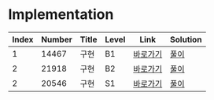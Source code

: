 # Implementation

| Index | Number | Title | Level | Link                                              | Solution                                                                                      |
| ----- | ------ | ----- | ----- | ------------------------------------------------- | --------------------------------------------------------------------------------------------- |
| 1     | 14467  | 구현  | B1    | [바로가기](https://www.acmicpc.net/problem/14467) | [풀이](https://github.com/constdreamcoder/backjoon-for-swift/blob/main/Implement/14467.swift) |
| 2     | 21918  | 구현  | B2    | [바로가기](https://www.acmicpc.net/problem/21918) | [풀이](https://github.com/constdreamcoder/backjoon-for-swift/blob/main/Implement/21918.swift) |
| 2     | 20546  | 구현  | S1    | [바로가기](https://www.acmicpc.net/problem/20546) | [풀이](https://github.com/constdreamcoder/backjoon-for-swift/blob/main/Implement/20546.swift) |
